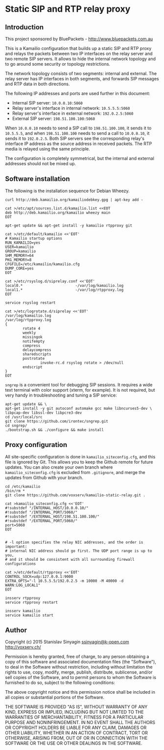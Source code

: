 Static SIP and RTP relay proxy
==============================

Introduction
------------

This project sponsored by BluePackets - http://www.bluepackets.com.au

This is a Kamailio configuration that builds up a static SIP and RTP
proxy and relays the packets between two IP interfaces on the relay
server and two remote SIP servers. It allows to hide the internal
network topology and to go around some security or topology
restrictions.

The network topology consists of two segments: internal and
external. The relay server has IP interfaces in both segments, and
forwards SIP messages and RTP data in both directions.

The following IP addresses and ports are used further in this document:

* Internal SIP server: `10.0.0.10:5060`
* Relay server's interface in internal network: `10.5.5.5:5060`
* Relay server's interface in external network: `192.0.2.5:5060`
* External SIP server: `198.51.100.100:5060`


When `10.0.0.10` needs to send a SIP call to `198.51.100.100`, it sends
it to `10.5.5.5`, and when `198.51.100.100` needs to send a call to
`10.0.0.10`, it sends it to `192.0.2.5`. Both SIP servers see the
corresponding relay's interface IP address as the source address in
received packets. The RTP media is relayed using the same principle.

The configuration is completely symmetrical, but the internal and
external addresses should not be mixed up.


Software installation
---------------------

The following is the installation sequence for Debian Wheezy.

```
curl http://deb.kamailio.org/kamailiodebkey.gpg | apt-key add -

cat >/etc/apt/sources.list.d/kamailio.list <<EOT
deb http://deb.kamailio.org/kamailio wheezy main
EOT

apt-get update && apt-get install -y kamailio rtpproxy git

cat >/etc/default/kamailio <<'EOT'
# Kamailio startup options
RUN_KAMAILIO=yes
USER=kamailio
GROUP=kamailio
SHM_MEMORY=64
PKG_MEMORY=8
CFGFILE=/etc/kamailio/kamailio.cfg
DUMP_CORE=yes
EOT

cat >/etc/rsyslog.d/siprelay.conf <<'EOT'
local0.*                        -/var/log/kamailio.log
local1.*                        -/var/log/rtpproxy.log
EOT

service rsyslog restart 

cat >/etc/logrotate.d/siprelay <<'EOT'
/var/log/kamailio.log
/var/log/rtpproxy.log
{
        rotate 4
        weekly
        missingok
        notifempty
        compress
        delaycompress
        sharedscripts
        postrotate
                invoke-rc.d rsyslog rotate > /dev/null
        endscript
}
EOT
```

`sngrep` is a convenient tool for debugging SIP sessions. It requires a
wide text terminal with color support (xterm, for example). It is not
required, but very handy in troubleshooting and tuning a SIP service:

```
apt-get update && \
apt-get install -y git autoconf automake gcc make libncurses5-dev \
libpcap-dev libssl-dev libpcre3-dev
cd /usr/local/src
git clone https://github.com/irontec/sngrep.git
cd sngrep/
./bootstrap.sh && ./configure && make install
```


Proxy configuration
-------------------

All site-specific configuration is done in `kamailio_siteconfig.cfg`,
and this file is ignored by Git. This allows you to keep the Github
remote for future updates. You can also create your own branch where
`kamailio_siteconfig.cfg` is excluded from `.gitignore`, and merge the
updates from Github with your branch.

```
cd /etc/kamailio
/bin/rm *
git clone https://github.com/voxserv/kamailio-static-relay.git .

cat >kamailio_siteconfig.cfg <<'EOT'
#!substdef "/INTERNAL_HOST/10.0.0.10/"
#!substdef "/INTERNAL_PORT/5060/"
#!substdef "/EXTERNAL_HOST/198.51.100.100/"
#!substdef "/EXTERNAL_PORT/5060/"
port=5060
EOT


# -l option specifies the relay NIC addresses, and the order is important:
# internal NIC address should go first. The UDP port range is up to you,
# and it should be consistent with all surrounding firewall configurations

cat >/etc/default/rtpproxy <<'EOT'
CONTROL_SOCK=udp:127.0.0.1:9000
EXTRA_OPTS="-l 10.5.5.5/192.0.2.5 -m 10000 -M 40000 -d WARN:LOG_LOCAL1"
EOT

insserv rtpproxy
service rtpproxy restart

insserv kamailio
service kamailio start
```


Author
------

Copyright (c) 2015 Stanislav Sinyagin <ssinyagin@k-open.com>
http://voxserv.ch/


Permission is hereby granted, free of charge, to any person obtaining a copy
of this software and associated documentation files (the "Software"), to deal
in the Software without restriction, including without limitation the rights
to use, copy, modify, merge, publish, distribute, sublicense, and/or sell
copies of the Software, and to permit persons to whom the Software is
furnished to do so, subject to the following conditions:

The above copyright notice and this permission notice shall be included in
all copies or substantial portions of the Software.

THE SOFTWARE IS PROVIDED "AS IS", WITHOUT WARRANTY OF ANY KIND, EXPRESS OR
IMPLIED, INCLUDING BUT NOT LIMITED TO THE WARRANTIES OF MERCHANTABILITY,
FITNESS FOR A PARTICULAR PURPOSE AND NONINFRINGEMENT. IN NO EVENT SHALL THE
AUTHORS OR COPYRIGHT HOLDERS BE LIABLE FOR ANY CLAIM, DAMAGES OR OTHER
LIABILITY, WHETHER IN AN ACTION OF CONTRACT, TORT OR OTHERWISE, ARISING FROM,
OUT OF OR IN CONNECTION WITH THE SOFTWARE OR THE USE OR OTHER DEALINGS IN
THE SOFTWARE.